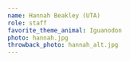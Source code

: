 ```yaml
---
name: Hannah Beakley (UTA)
role: staff
favorite_theme_animal: Iguanodon
photo: hannah.jpg
throwback_photo: hannah_alt.jpg
---
```

